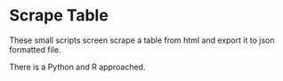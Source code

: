# Scrape Table

These small scripts screen scrape a table from html and export it to json formatted file.

There is a Python and R approached.
